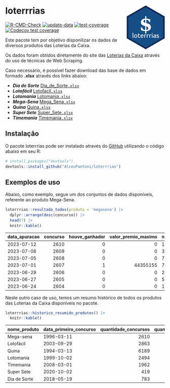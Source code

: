 
<!-- README.md is generated from README.Rmd. Please edit that file -->

# loterrrias <img src="man/figures/logo.png" align="right" height="139" />

<!-- badges: start -->

[![R-CMD-Check](https://github.com/AlceuPantoni/loterrrias/actions/workflows/R-CMD-check.yaml/badge.svg?branch=main)](https://github.com/AlceuPantoni/loterrrias/actions/workflows/R-CMD-check.yaml)
[![update-data](https://github.com/AlceuPantoni/loterrrias/actions/workflows/update-data.yaml/badge.svg)](https://github.com/AlceuPantoni/loterrrias/actions/workflows/update-data.yaml)
[![test-coverage](https://github.com/AlceuPantoni/loterrrias/actions/workflows/test-coverage.yaml/badge.svg?branch=main)](https://github.com/AlceuPantoni/loterrrias/actions/workflows/test-coverage.yaml)
[![Codecov test
coverage](https://codecov.io/gh/AlceuPantoni/loterrrias/branch/main/graph/badge.svg)](https://codecov.io/gh/AlceuPantoni/loterrrias?branch=main)
<!-- badges: end -->

Este pacote tem por objetivo disponilizar os dados de diversos produtos
das Loterias da Caixa.

Os dados foram obtidos diretamente do site das [Loterias da
Caixa](https://loterias.caixa.gov.br/Paginas/default.aspx) através do
uso de técnicas de Web Scraping.

Caso necessário, é possível fazer download das base de dados em formado
**.xlsx** através dos links abaixo:

  - ***Dia de Sorte***
    [Dia\_de\_Sorte`.xlsx`](https://raw.githubusercontent.com/AlceuPantoni/loterrrias/main/data-raw/resultados_diadesorte.xlsx)
  - ***Lotofácil***
    [Lotofacil`.xlsx`](https://raw.githubusercontent.com/AlceuPantoni/loterrrias/main/data-raw/resultados_lotofacil.xlsx)
  - ***Lotomania***
    [Lotomania`.xlsx`](https://raw.githubusercontent.com/AlceuPantoni/loterrrias/main/data-raw/resultados_lotomania.xlsx)
  - ***Mega-Sena***
    [Mega\_Sena`.xlsx`](https://raw.githubusercontent.com/AlceuPantoni/loterrrias/main/data-raw/resultados_megasena.xlsx)
  - ***Quina***
    [Quina`.xlsx`](https://raw.githubusercontent.com/AlceuPantoni/loterrrias/main/data-raw/resultados_quina.xlsx)
  - ***Super Sete***
    [Super\_Sete`.xlsx`](https://raw.githubusercontent.com/AlceuPantoni/loterrrias/main/data-raw/resultados_supersete.xlsx)
  - ***Timemania***
    [Timemania`.xlsx`](https://raw.githubusercontent.com/AlceuPantoni/loterrrias/main/data-raw/resultados_timemania.xlsx)

## Instalação

O pacote loterrrias pode ser instalado através do
[GitHub](https://github.com/) utilizando o código abaixo em seu R:

``` r
# install.packages("devtools")
devtools::install_github("AlceuPantoni/loterrrias")
```

## Exemplos de uso

Abaixo, como exemplo, segue um dos conjuntos de dados disponíveis,
referente ao produto Mega-Sena.

``` r
loterrrias::resultado_todos(produto = 'megasena') |> 
  dplyr::arrange(desc(concurso)) |> 
  head(7) |> 
  knitr::kable()
```

| data\_apuracao | concurso | houve\_ganhador | valor\_premio\_maximo | numeros\_sorteados | num\_1 | num\_2 | num\_3 | num\_4 | num\_5 | num\_6 |
| :------------- | -------: | --------------: | --------------------: | :----------------- | -----: | -----: | -----: | -----: | -----: | -----: |
| 2023-07-12     |     2610 |               0 |                     0 | 10;23;34;53;55;57  |     10 |     23 |     34 |     53 |     55 |     57 |
| 2023-07-08     |     2609 |               0 |                     0 | 3;21;27;32;35;60   |      3 |     21 |     27 |     32 |     35 |     60 |
| 2023-07-05     |     2608 |               0 |                     0 | 7;13;17;24;29;52   |      7 |     13 |     17 |     24 |     29 |     52 |
| 2023-07-01     |     2607 |               1 |              44355155 | 7;11;25;51;57;60   |      7 |     11 |     25 |     51 |     57 |     60 |
| 2023-06-29     |     2606 |               0 |                     0 | 2;10;16;32;45;49   |      2 |     10 |     16 |     32 |     45 |     49 |
| 2023-06-27     |     2605 |               0 |                     0 | 5;11;26;35;46;54   |      5 |     11 |     26 |     35 |     46 |     54 |
| 2023-06-24     |     2604 |               0 |                     0 | 16;17;19;22;46;57  |     16 |     17 |     19 |     22 |     46 |     57 |

Neste outro caso de uso, temos um resumo histórico de todos os produtos
das Loterias da Caixa disponíveis no pacote.

``` r
loterrrias::historico_resumido_produtos() |> 
  knitr::kable()
```

| nome\_produto | data\_primeiro\_concurso | quantidade\_concursos | quantidade\_concursos\_com\_ganhador | percentual\_com\_ganhador | media\_premiacao | maior\_premio | menor\_premio | total\_dezenas\_sorteadas | numero\_mais\_sorteado | numero\_menos\_sorteado |
| :------------ | :----------------------- | --------------------: | -----------------------------------: | ------------------------: | ---------------: | ------------: | ------------: | ------------------------: | ---------------------: | ----------------------: |
| Mega-sena     | 1996-03-11               |                  2610 |                                  591 |                      0.23 |       23677358.6 |     289420865 |     348732.75 |                     15660 |                     10 |                      26 |
| Lotofácil     | 2003-09-29               |                  2863 |                                 2567 |                      0.90 |         908798.4 |       8252873 |      10712.22 |                     42945 |                     20 |                      16 |
| Quina         | 1994-03-13               |                  6189 |                                 2513 |                      0.41 |        3304342.9 |     579215957 |      14230.37 |                     30945 |                      4 |                      47 |
| Lotomania     | 1999-10-02               |                  2494 |                                  663 |                      0.27 |        2314731.8 |      37261930 |     109348.66 |                     49880 |                     47 |                      96 |
| Timemania     | 2008-03-01               |                  1962 |                                   72 |                      0.04 |       26323286.7 |     818652938 |     164711.44 |                     13734 |                     20 |                      53 |
| Super Sete    | 2020-10-02               |                   419 |                                   20 |                      0.05 |        3150135.9 |      10146164 |     124747.77 |                      2933 |                      9 |                       4 |
| Dia de Sorte  | 2018-05-19               |                   783 |                                  265 |                      0.34 |         784242.3 |       3770060 |      59101.35 |                      5481 |                     10 |                       1 |
